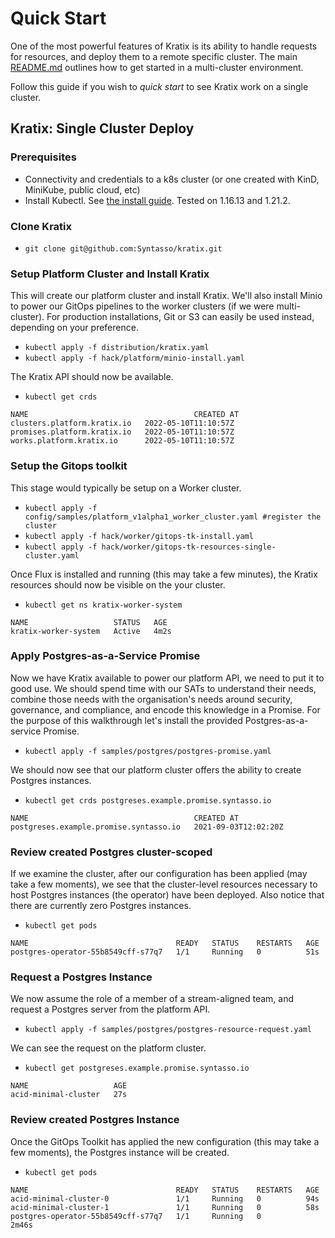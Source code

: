 # Quick Start

One of the most powerful features of Kratix is its ability to handle requests for resources, and deploy them to a remote specific cluster. The main [README.md](../README.md) outlines how to get started in a multi-cluster environment.

Follow this guide if you wish to _quick start_ to see Kratix work on a single cluster.

## Kratix: Single Cluster Deploy

### Prerequisites
- Connectivity and credentials to a k8s cluster (or one created with KinD, MiniKube, public cloud, etc)
- Install Kubectl. See [the install guide](https://kubernetes.io/docs/tasks/tools/#kubectl). Tested on 1.16.13 and 1.21.2.

### Clone Kratix
* `git clone git@github.com:Syntasso/kratix.git`

### Setup Platform Cluster and Install Kratix

This will create our platform cluster and install Kratix. We'll also install Minio to power our GitOps pipelines to the worker clusters (if we were multi-cluster). For production installations, Git or S3 can easily be used instead, depending on your preference.

* `kubectl apply -f distribution/kratix.yaml`
* `kubectl apply -f hack/platform/minio-install.yaml`

The Kratix API should now be available.

* `kubectl get crds`

```
NAME                                     CREATED AT
clusters.platform.kratix.io   2022-05-10T11:10:57Z
promises.platform.kratix.io   2022-05-10T11:10:57Z
works.platform.kratix.io      2022-05-10T11:10:57Z
```

### Setup the Gitops toolkit

This stage would typically be setup on a Worker cluster.  

* `kubectl apply -f config/samples/platform_v1alpha1_worker_cluster.yaml #register the cluster`
* `kubectl apply -f hack/worker/gitops-tk-install.yaml`
* `kubectl apply -f hack/worker/gitops-tk-resources-single-cluster.yaml`

Once Flux is installed and running (this may take a few minutes), the Kratix resources should now be visible on the your cluster.

* `kubectl get ns kratix-worker-system`
```
NAME                   STATUS   AGE
kratix-worker-system   Active   4m2s
```

### Apply Postgres-as-a-Service Promise

Now we have Kratix available to power our platform API, we need to put it to good use. We should spend time with our SATs to understand their needs, combine those needs with the organisation's needs around security, governance, and compliance, and encode this knowledge in a Promise. For the purpose of this walkthrough let's install the provided Postgres-as-a-service Promise.

* `kubectl apply -f samples/postgres/postgres-promise.yaml`

We should now see that our platform cluster offers the ability to create Postgres instances.

* `kubectl get crds postgreses.example.promise.syntasso.io`

```
NAME                                     CREATED AT
postgreses.example.promise.syntasso.io   2021-09-03T12:02:20Z
```

### Review created Postgres cluster-scoped

If we examine the cluster, after our configuration has been applied (may take a few moments), we see that the cluster-level resources necessary to host Postgres instances (the operator) have been deployed. Also notice that there are currently zero Postgres instances.

* `kubectl get pods`
```
NAME                                 READY   STATUS    RESTARTS   AGE
postgres-operator-55b8549cff-s77q7   1/1     Running   0          51s
```

### Request a Postgres Instance 

We now assume the role of a member of a stream-aligned team, and request a Postgres server from the platform API.

* `kubectl apply -f samples/postgres/postgres-resource-request.yaml`

We can see the request on the platform cluster.

* `kubectl get postgreses.example.promise.syntasso.io`
```
NAME                   AGE
acid-minimal-cluster   27s
```

### Review created Postgres Instance

Once the GitOps Toolkit has applied the new configuration (this may take a few moments), the Postgres instance will be created.

* `kubectl get pods`
```
NAME                                 READY   STATUS    RESTARTS   AGE
acid-minimal-cluster-0               1/1     Running   0          94s
acid-minimal-cluster-1               1/1     Running   0          58s
postgres-operator-55b8549cff-s77q7   1/1     Running   0          2m46s
```
